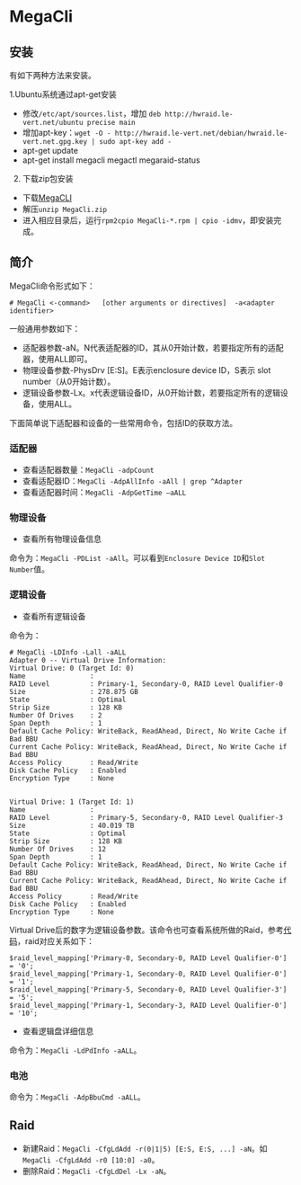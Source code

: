 # MegaCli

## 安装

有如下两种方法来安装。

1.Ubuntu系统通过apt-get安装
 - 修改`/etc/apt/sources.list`，增加 `deb http://hwraid.le-vert.net/ubuntu precise main`
 - 增加apt-key：`wget -O - http://hwraid.le-vert.net/debian/hwraid.le-vert.net.gpg.key | sudo apt-key add -`
 - apt-get update
 - apt-get install megacli megactl megaraid-status

2. 下载zip包安装
 - 下载[MegaCLI](http://www.lsi.com/support/Pages/download-results.aspx?keyword=megacli)
 - 解压`unzip MegaCli.zip`
 - 进入相应目录后，运行`rpm2cpio MegaCli-*.rpm | cpio -idmv`，即安装完成。

## 简介

MegaCli命令形式如下：
```
# MegaCli <-command>   [other arguments or directives]  -a<adapter identifier>
```

一般通用参数如下：

- 适配器参数-aN。N代表适配器的ID，其从0开始计数，若要指定所有的适配器，使用ALL即可。
- 物理设备参数-PhysDrv [E:S]。E表示enclosure device ID，S表示 slot number（从0开始计数）。
- 逻辑设备参数-Lx。x代表逻辑设备ID，从0开始计数，若要指定所有的逻辑设备，使用ALL。

下面简单说下适配器和设备的一些常用命令，包括ID的获取方法。

### 适配器

- 查看适配器数量：`MegaCli -adpCount`
- 查看适配器ID：`MegaCli -AdpAllInfo -aAll | grep ^Adapter`
- 查看适配器时间：`MegaCli -AdpGetTime –aALL`

### 物理设备

- 查看所有物理设备信息

命令为：`MegaCli -PDList -aAll`。可以看到`Enclosure Device ID`和`Slot Number`值。

### 逻辑设备

- 查看所有逻辑设备

命令为：
```
# MegaCli -LDInfo -Lall -aALL
Adapter 0 -- Virtual Drive Information:
Virtual Drive: 0 (Target Id: 0)
Name                :
RAID Level          : Primary-1, Secondary-0, RAID Level Qualifier-0
Size                : 278.875 GB
State               : Optimal
Strip Size          : 128 KB
Number Of Drives    : 2
Span Depth          : 1
Default Cache Policy: WriteBack, ReadAhead, Direct, No Write Cache if Bad BBU
Current Cache Policy: WriteBack, ReadAhead, Direct, No Write Cache if Bad BBU
Access Policy       : Read/Write
Disk Cache Policy   : Enabled
Encryption Type     : None


Virtual Drive: 1 (Target Id: 1)
Name                :
RAID Level          : Primary-5, Secondary-0, RAID Level Qualifier-3
Size                : 40.019 TB
State               : Optimal
Strip Size          : 128 KB
Number Of Drives    : 12
Span Depth          : 1
Default Cache Policy: WriteBack, ReadAhead, Direct, No Write Cache if Bad BBU
Current Cache Policy: WriteBack, ReadAhead, Direct, No Write Cache if Bad BBU
Access Policy       : Read/Write
Disk Cache Policy   : Enabled
Encryption Type     : None  
```

Virtual Drive后的数字为逻辑设备参数。该命令也可查看系统所做的Raid，参考[代码](http://tools.rapidsoft.de/perc/rs_check_raid_perc5i.class.php.txt)，raid对应关系如下：
```
$raid_level_mapping['Primary-0, Secondary-0, RAID Level Qualifier-0'] = '0';
$raid_level_mapping['Primary-1, Secondary-0, RAID Level Qualifier-0'] = '1';
$raid_level_mapping['Primary-5, Secondary-0, RAID Level Qualifier-3'] = '5';
$raid_level_mapping['Primary-1, Secondary-3, RAID Level Qualifier-0'] = '10';
```

- 查看逻辑盘详细信息

命令为：`MegaCli -LdPdInfo -aALL`。

### 电池

命令为：`MegaCli -AdpBbuCmd -aALL`。


## Raid

- 新建Raid：`MegaCli -CfgLdAdd -r(0|1|5) [E:S, E:S, ...] -aN`。如`MegaCli -CfgLdAdd -r0 [10:0] -a0`。
- 删除Raid：`MegaCli -CfgLdDel -Lx -aN`。




